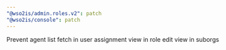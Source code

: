 ```yaml
---
"@wso2is/admin.roles.v2": patch
"@wso2is/console": patch
---
```


Prevent agent list fetch in user assignment view in role edit view in suborgs
